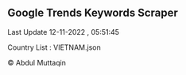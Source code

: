 

## Google Trends Keywords Scraper 
 
Last Update 12-11-2022 , 05:51:45

Country List :
VIETNAM.json



© Abdul Muttaqin 
